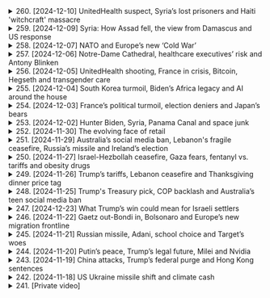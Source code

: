 <details>
<summary>260. [2024-12-10] UnitedHealth suspect, Syria’s lost prisoners and Haiti 'witchcraft' massacre</summary><br>

<a href="https://www.youtube.com/watch?v=_9cU-sRh6wg" target="_blank">
    <img src="https://img.youtube.com/vi/_9cU-sRh6wg/maxresdefault.jpg" 
        alt="[Youtube]" width="200">
</a>

# UnitedHealth suspect, Syria’s lost prisoners and Haiti 'witchcraft' massacre

### 1. **美國記者Austin Tice的最新動向**
   - 美國官員正在努力查明被俘12年的記者的下落。
   - 尚未有進一步的具體信息公開。

---

### 2. **敘利亞巴爾扎 prison 的解放**
   - 在敘利亞政府倒臺後，大量囚犯獲釋。
   - 家屬和.activists正在搜尋文檔以尋找失蹤親人的記錄。
   - 盧安防_worker們破壞牆壁和地板，尋找可能的隱藏牢房。
   - 很多囚犯身心健康狀況惡化，且文檔散失可能影響司法進展。

---

### 3. **以色列在敘利亞邊境的軍事行動**
   - 有報導稱以色列軍隊進入敘利亞16英裏範圍內。
   - 敘利亞政府否認此指控。
   - 此事件或與之前的空襲行動有關。

---

### 4. **海地Cite Soleil的暴力事件**
   - 本週末發生了針對貧民窟居民的大規模殺戮，已導致數百人死亡。
   - 暴力疑似由gang leader Monel Miko Felix指使，因其兒子病情惡化而針對巫師社區。
   - 第一批遇害者數量約為50人，第二批則是在其子病逝後增加的報復殺戮。
   - Miko Felix據稱與海地臭名昭著的黑手黨Jimmy "Barbecue" Champagne有淵源。

---

### 5. **Google在量子計算領域的突破**
   - Google聲稱已解決下一代芯片的量子計算挑戰，耗時僅5分鐘。
   - 相比之下， classical computer需耗費超過宇宙歷史時間完成相同任務。

---

### 6. **記者Austin Tice案件的最新進展**
   - 美國政府正在調查其在敘利亞被扣押的情況。
   - 具體下落尚未公開。

---

### 7. **海地犯罪問題的背景分析**
   - Cite Soleil貧民窟居民長期受到gang控制，連通訊工具使用受限。
   - Miko Felix以其殘酷手段和對Cite Soleil的控制而聞名。
</details>

<details>
<summary>259. [2024-12-09] Syria: How Assad fell, the view from Damascus and US response</summary><br>

<a href="https://www.youtube.com/watch?v=TjJ2RYgGPFY" target="_blank">
    <img src="https://img.youtube.com/vi/TjJ2RYgGPFY/maxresdefault.jpg" 
        alt="[Youtube]" width="200">
</a>

# Syria: How Assad fell, the view from Damascus and US response

### 總覽
- **時間與地點**：2023年12月9日，R's World News節目報道。
- **主持人**：Tara Oaks。
- **主要內容**：
  - **敘利亞局勢**：叛軍.advance導致敍利亞政府倒臺，阿薩德家族五十年統治終結。
  - **國際反應**：美國及盟友的應對策略，包括在東敘利亞的900名美軍 troop動向。
  - **其他熱點**：南韓、臺灣、烏俄局勢等。

### 叛軍.advance與敘利亞政局
- **叛軍進展**：主要叛軍集團成功推翻阿薩德政府，導致其家族五十年的統治終結。
- **國際視野**：
  - **美國立場**：拜登政府對是否介入敘利亞 internals持保留態度，目前無意撤離東敘利亞的900名美軍。
  - **未來挑戰**：特朗普上任後可能採取「不幹涉」政策，但屆時或面對不同意見。

### 國際與地緣政治
- **南韓情勢**：尹錫悅因彈劾案被禁止出境，面臨辭職壓力。
- **臺灣動態**：因中國增兵，臺灣提升戒備級別，預計將進行新一輪軍演。
- **烏俄局勢**：特朗普在巴黎會晤澤連斯基後，呼籲立即停火並展開談判。

### 經濟與市場反應
- **油市反應**：
  - 油價小幅上漲，主因敘利亞政變的 geopolitical 風險。
  - 上漲受限於2025年 weak demand 展望、沙特阿拉伯 price reductions 及 OPEC+ 產量削減延期。

### 其他重大事件
- **法律訴訟**：Jay-Z被控涉嫌性侵，當事人已否認指控，稱為原告律師的敲詐企圖。
- **氣候問題**：2023年將是人類記錄以來最熱一年，極高溫預計持續至2025年初。

### 總結
R's World News節目報導了多個熱點話題，包括敘利亞政變、國際局勢、經濟市場反應及其他重大事件。
</details>

<details>
<summary>258. [2024-12-07] NATO and Europe’s new ‘Cold War’</summary><br>

<a href="https://www.youtube.com/watch?v=J2CShJTHz5s" target="_blank">
    <img src="https://img.youtube.com/vi/J2CShJTHz5s/maxresdefault.jpg" 
        alt="[Youtube]" width="200">
</a>

# NATO and Europe’s new ‘Cold War’

### 1. 新冷戰的來臨  
- 近期討論熱點集中在新冷戰的到來，俄羅斯和西方國家的對抗加劇。  
- 軍事、心理戰、情報活動等多方面壓力增加，讓人回憶起20世紀80年代的冷戰氛圍。  

### 2. 軍事威脅升級  
- 俄羅斯展示了包括**伊斯坎德爾（Oarsnik）**飛彈在內的軍事能力，對 NATO 的防空系統構成挑戰。  
- 前蘇聯國家如波蘭和德國的空防系統存在漏洞，顯示 NATO 在面對_PEER/adversary_時的能力不足。  

### 3. NATO 軍事準備不足  
- 多數 NATO 成員國在冷戰後削減軍備，導致防空能力下降。  
- 德國等國家雖然訂購 Patriot 防空系統，但交付時間 lengthy，無法立即提升防禦力。  

### 4. 民眾防護措施的匱乏  
- 多數城市缺乏 sirens 等基本防護設施，警告系統可能在戰時失效。  
- 追問是否具備足夠的避難空間和應急方案，凸顯民眾對未來-war 的擔憂。  

### 5. 歷史與現實的對比  
- 冷戰後 década 多數 NATO 成員鬆懈防禦，認為俄羅斯不再構成existential威脅。  
- 2022年俄羅斯入侵烏克蘭促使 NATO 需要重新評估並提升軍事能力。  

### 6. 情報與心理戰的挑戰  
- 俄羅斯利用情報活動、網路攻擊和心理戰對西方國家施加壓力。  
- 次級冷戰氛圍中，信息不透明和敵意行動使局勢更加緊張。  

### 7. 歷史背景與當前局勢  
- 將當前情勢與20世紀80年代的冷戰相比擬，認為當下局勢甚至更為「熱烈」。  
- 經濟、軍事和政治多方面對抗加劇，使新冷戰形勢更加複雜化。  

### 8. 多邊組織的挑戰  
- 歷史上的arms control treaties（如INF條約）崩解，顯示國際關係脆弱性。  
- NATO 成員之間在軍事準備和戰略觀上存在分歧，影響集體防禦能力。
</details>

<details>
<summary>257. [2024-12-06] Notre-Dame Cathedral, healthcare executives’ risk and Antony Blinken</summary><br>

<a href="https://www.youtube.com/watch?v=Umu2Pp9us5E" target="_blank">
    <img src="https://img.youtube.com/vi/Umu2Pp9us5E/maxresdefault.jpg" 
        alt="[Youtube]" width="200">
</a>

# Notre-Dame Cathedral, healthcare executives’ risk and Antony Blinken

### 文章要點整理

#### 1. **以色列-巴勒斯坦衝突**
- 美國.Secretary Antony Blinken 表示，他承認自己在任內為結束以色列和巴勒斯坦的暴力衝突做出了最大努力。
- 他強調目前焦點是盡快結束加沙地帶的苦難，並防止類似10月7日的悲劇重演。
- Blinken 面臨來自Palestinian示威者的壓力，被批評為「加沙屠夫」。

#### 2. **自由貿易協定**
- 歐盟、南美Mercosur blocks 和澳大利亞預計將宣布達成_Free Trade Agreement_，涉及超過7億人口的市場。
- 經濟學家估計該協議每年可消除近50億美元的關稅。
- 但歐洲農民表示反對，擔心廉價的南美農產品湧入。

#### 3. **美國外交交接**
- Blinken 出席了他的最後一場NATO會議，準備將職責移交給特朗普政府。
- 他強調希望讓接任者「即插即用」，以確保政策連續性。
- Blinken 表示不會評論特朗普政府對烏克蘭的政策，只關注移交最強大的外交工具。

#### 4. **以色列政策爭議**
- Blinken 成為喬拜登政府的伊斯蘭政策代言人，經常遭受Palestinian支持者的抗議。
- 他在聽證會上遭遇圍堵，被批評「屠殺加沙」。
- 其外交努力受到質疑，但強調將焦點放在化解衝突而非政治辯論。

#### 5. ** Podcast 推薦**
- 本週末推薦收聽特別節目《北約未來風險》，探討歐洲對俄羅斯侵略的戒備心理。
- 該節目明日上線，可在各主流播客平臺收聽。

---

### 總結
本文圍繞Blinken外交政策、自由貿易協定、中東衝突等焦點展開，強調關鍵人物的職責移交和國際關係的複雜性。
</details>

<details>
<summary>256. [2024-12-05] UnitedHealth shooting, France in crisis, Bitcoin, Hegseth and transgender care</summary><br>

<a href="https://www.youtube.com/watch?v=-Cs4O6uoolg" target="_blank">
    <img src="https://img.youtube.com/vi/-Cs4O6uoolg/maxresdefault.jpg" 
        alt="[Youtube]" width="200">
</a>

# UnitedHealth shooting, France in crisis, Bitcoin, Hegseth and transgender care

# 每日新聞要點

## 國際新聞

### 美國國防部人選面臨質疑  
- **彼得·赫格蒂**（Pete Hegseth）被提名爲美國國防部領導人，但因個人和職業生活的指控受到國會關注。  
  - 報道稱他存在酗酒問題、對女性的待遇不當以及可能的資金 misuse。  
  - 赫格蒂在採訪中否認有飲酒問題，並承諾若獲任命將不會在任內飲酒。  

### 司法部門關注性別認同醫療政策  
- **美國最高法院**聽取了關于田納西州禁止爲18歲以下 transgender 個人提供變性醫療服務的法律（SB1）的辯論。  
  - 法院傾向於支持該禁令，認爲其符合憲法中的平等保護條款，並強調各州有權保護公民健康。  
  - 反對者認爲該法律歧視 trans 性別羣體，舉例指出允許男孩使用 puberty blockers 來延緩發育，卻禁止女孩使用同類藥物。  

## 商業與科技

### 中國調整出口策略應對歐盟法規  
- **中國汽車製造商**轉向生產 hybrid 車輛，以規避歐盟對純電動車的關稅政策。  
  - 歐盟的電動車輛關稅不適用於混合動力車，此舉被視爲中國在歐洲市場的一項戰略調整。  

## 政治與法律

### 美國證券交易委員會人事變動引發關注  
- **加裏·詹迪爾**（Gary Gensler）作爲現任 SEC 主席因對加密貨幣行業的嚴格監管而備受批評。  
  - 唐納德·特朗普提名的接任者**保羅·阿勒託**（Paul Althoff）被認爲是對加密貨幣持支持態度的人物，這與現行政策形成鮮明對比。  

## 其他新聞

### 每日推薦閱讀  
- 推薦閱讀關於中國在歐洲市場轉向 hybrid 車輛的報道，並建議收聽《Reuters Econ World Podcast》以深入了解電動汽車電池的相關話題。  

---

以上爲今日主要新聞要點，如需獲取更多詳細信息，請訪問 reuters.com 或 Reuters 應用程序。
</details>

<details>
<summary>255. [2024-12-04] South Korea turmoil, Biden’s Africa legacy and AI around the house</summary><br>

<a href="https://www.youtube.com/watch?v=RP6IB9DD-CA" target="_blank">
    <img src="https://img.youtube.com/vi/RP6IB9DD-CA/maxresdefault.jpg" 
        alt="[Youtube]" width="200">
</a>

# South Korea turmoil, Biden’s Africa legacy and AI around the house

# 每日新聞摘要（日期：2024年1月3日）

## 一、國際政治與外交

### 1. 美中關係：  
美國禁止出口關鍵軍用礦物質給中國，包括鎵、鍺和石墨等，這些材料用於半導體、紅外技術及電動汽車電池等領域。此舉是對中國芯片產業限制的進一步升級。

### 2. 非洲政策：  
拜登總統完成對撒哈拉以南非洲地區的首次訪問，旨在加強與非洲國家的經濟聯繫，並展示美國對該地區的承諾。重點包括推動橫貫非洲大陸的鐵路走廊項目，以促進關鍵礦產資源的出口。

## 二、科技發展

### 1. 人工智能與機器人技術：  
- 挪威一家公司推出名爲「Neo」的AI人形機器人，初期應用於家庭清潔和日常事務，未來可能具備提供陪伴及遠程訪問功能。
- 特斯拉首席執行官馬斯克預計，到2040年全球將有100億臺人形機器人，包括特斯拉的Optimus。

## 三、經濟與貿易

### 1. 中國經濟影響：  
中國在非洲的基礎設施投資面臨美國競爭。拜登政府通過鐵路項目等大型計劃，試圖削弱中國在非洲的影響。

## 四、軍事動態

### 1. 中東局勢：  
以色列與阿拉伯國家關係持續緊張，特別是在也門和敘利亞等地的影響力爭奪中，地區穩定受到威脅。

## 五、能源與環境

### 1. 可再生能源：  
美國推動非洲鐵路項目不僅關乎經濟合作，還涉及將非洲豐富的礦產資源用於清潔能源技術的發展，以支持全球綠色轉型。
</details>

<details>
<summary>254. [2024-12-03] France’s political turmoil, election deniers and Japan’s bears</summary><br>

<a href="https://www.youtube.com/watch?v=I--DiHWCGAI" target="_blank">
    <img src="https://img.youtube.com/vi/I--DiHWCGAI/maxresdefault.jpg" 
        alt="[Youtube]" width="200">
</a>

# France’s political turmoil, election deniers and Japan’s bears

### 小節 1: 美國政治動向

- **喬·拜登總統宣布提名託尼·霍恩為新任駐澳大使**  
  - 託尼·霍恩目前擔任美國貿易代表，若提名獲得 confirmation，他將接替已退休的 Марио·阿rosseh。
  - 此人事變動將影響美澳 trade relations 和 regional diplomacy。

- **共和黨批評拜登政府對烏克蘭戰爭的處理**  
  - 共和黨成員強調美國 aid to Ukraine 的速度和規模不夠，並呼籲更 aggressive 的行動。
  - 這些批評可能加劇國內政治對峙，並影響美歐關係。

### 小節 2: 國際 Relations

- **俄羅斯總統弗拉基米爾·普京訪問埃及**  
  - 主要議題包括討論烏克蘭戰爭、能源合作和糧食安全。
  - 此訪問旨在強化雙邊 ties，並探索在能源和農業領域的合作機會。

### 小節 3: 經濟與金融

- **美聯儲宣布加息以應對通脹**  
  - 利率上調將影響房貸、信貸和其他貸款利率，可能抑制消費支出。
  - 此舉旨在控制通脹，但可能會影響經濟 growth。

### 小節 4: 科技與創新

- **OpenAI 推出新語言模型 GPT-5**  
  - 新模型在自然 language processing 和生成能力上有顯著提升。
  - 預期將推動 artificial intelligence 在各行業的應用，並可能顛覆現有產業模式。

### 小節 5: 社會與文化

- **洛杉磯宣布將建넜大橋連接聖塔莫尼卡和南灣**  
  - 此項基礎設施計劃旨在緩解交通 congestion 和促進 regional development。
  - 項目預計耗資數十億美元，將創造大量就業機會。

### 小節 6: 環境與能源

- **聯合國氣候峯會在巴黎召開**  
  - 各國代表討論如何加速向可再生能源轉型並削減碳排放。
  - 峯會將制定新的 climate action targets，以應對全球暖化挑戰。

### 小節 7: 公共衛生

- **世界衛生組織宣布新冠疫情仍為國際關注的Public Health Emergency**  
  - 此決定將影響各國的防疫措施和旅行限制。
  - 主要原因是新變異株的出現和部分地區疫苗覆蓋率不足。

### 小節 8: 教育與科技

- **教育部推出全國統一的數位學習平臺**  
  - 平臺將提供線上課程、資源和測評，旨在提升教育 accessibility 和 quality。
  - 項目預計惠及數百萬學生，並促進教育 equity。

### 小節 9: 法律與政策

- **最高法院裁定州政府可限制槍支法規**  
  - 此裁決將影響各州的 gun control laws，可能導致更多松綁措施。
  - 反對者擔心此舉會增加槍支暴力，支持者則強調州權。

### 小節 10: 運輸與инфраструктура

- **拜登政府宣布投資500億美元於國家鐵路網現代化**  
  - 此項計劃將改善貨物運輸和 passenger service。
  - 項目預計創造超過20萬個就業機會，並提振 regional economies.

### 小節 11: 科技與安全

- **美國通訊公司宣布推出5G網路**  
  - 新網路將提供更快的上網速度和更可靠的連接。
  - 預期將推動智慧城市、物聯網和自動駕駛技術的發展。
</details>

<details>
<summary>253. [2024-12-02] Hunter Biden, Syria, Panama Canal and space junk</summary><br>

<a href="https://www.youtube.com/watch?v=TeXBk1gc0dg" target="_blank">
    <img src="https://img.youtube.com/vi/TeXBk1gc0dg/maxresdefault.jpg" 
        alt="[Youtube]" width="200">
</a>

# Hunter Biden, Syria, Panama Canal and space junk

### 文章要點整理

#### 1. 中美科技競爭
- **半導體產業**：美國政府限制對華芯片出口，影響全球半導體供應鏈。
- **太空探索**：SpaceX星鏈計劃在低地球軌道部署大量衛星，引發 congestion 和 collision 風險。
- **人工智能**：中美在AI領域的競爭加劇，影響科技生態平衡。

#### 2. 臺灣政治局勢
- **民進黨政策**：民進黨政府推行「臺獨」路線，挑釁大陸紅線。
- **國際支持**：部分國家對臺灣軍事支持增加，引發地區緊張。
- **選舉影響**：九合一選舉結果或改變臺灣政治格局。

#### 3. 中東局勢
- **伊朗核談判**：伊核談判僵局持續，地緣政治風險升級。
- **以色列行動**：以色列空襲敘利亞和黎巴嫩，地區衝突加劇。
- **石油市場**：中東地緣政治 instability 影響全球油價。

#### 4. 氣候變化
- **聯合國會議**：氣候峯會呼籲全球合作，但進展有限。
- **可再生能源**：多國增加可再生能源投資，減緩氣候變化。
- **災害影響**：極端天氣事件增多，需加強應對措施。

#### 5. 全球經濟
- **美債影響**：美債收益率上漲影響全球金融市場。
- **通脹壓力**：多國面臨高通脀和加息壓力。
- **貿易流動**：全球供應鏈瓶頸持續影響貿易流量。

#### 6. 科技創新
- **人工智慧**：AI技術快速發展，引發倫理和隱私爭議。
- **生物科技**：基因編輯和精準醫療取得進展。
- **量子computing**：量子計算研究突破，改變未來科技格局。

#### 7. 國內政策
- **經濟措施**：政府推出新的減稅和補貼政策刺激經濟。
- **教育改革**：教育體制改革試行，提升教育質量。
- **環保政策**：加強環境保護政策，推進綠色發展。

#### 8. 文化與生活方式
- **飲食文化**：日本清酒被列入世界非物質文化遺產，提升國際知名度。
- **健康趨勢**：健康管理APP和智能穿戴設備普及，改變生活習慣。
- **旅遊市場**：受疫情影響，全球旅遊市場恢復緩慢。

#### 9. 社會問題
- **貧富差距**：全球貧富差距加大，引發社會不滿。
- **移民潮**：歐洲國家面臨大量非法移民壓力。
- **犯罪問題**：城市犯罪率上升，需加強治安措施。

#### 10. 科技與環境
- **可再生能源**：多國增加太陽能、風能等可再生能源投資。
- **環保技術**：環保科技創新助力減污和資源循環利用。
- **氣候變化適應**：城市和國家加強對氣候變化的適應能力。
</details>

<details>
<summary>252. [2024-11-30] The evolving face of retail</summary><br>

<a href="https://www.youtube.com/watch?v=yN5dznPp5g8" target="_blank">
    <img src="https://img.youtube.com/vi/yN5dznPp5g8/maxresdefault.jpg" 
        alt="[Youtube]" width="200">
</a>

# The evolving face of retail

### 重點整理

#### 1. 零售業趨勢分析
- **消費者行爲變化**：零售業正在經歷快速變化，消費者行爲和偏好不斷調整。
- **全球貿易政策影響**：特朗普的關稅政策對供應鏈布局產生重大影響，促使企業轉向近岸外包（Near Shoring）。

#### 2. 供應鏈策略調整
- **近岸外包趨勢**：大型零售商如沃爾瑪和塔吉特正在減少對中國等遠shore地區的依賴，轉而選擇印度、巴基斯坦、孟加拉國及墨西哥等地。
- **複雜性挑戰**：全球化導致的複雜供應鏈使得脫離某些關鍵生產地變得困難且成本高昂。

#### 3. 貿易政策與關稅影響
- **特朗普關稅威脅**：零售商對潛在的新關稅表示擔憂，可能進一步推動產品價格上漲。
- **DOMNode閾值影響**：價值低於800美元的商品可能享有貿易豁免，這爲小型企業提供了靈活性。

#### 4. 消費者應對策略
- **節儉購物建議**：鑑於未來幾年可能的價格上漲，建議消費者提前規劃 holiday shopping 清單，儲備必需品。

#### 5. 可持續時尚與轉售市場
- **轉售市場的興起**：在線轉售平臺的普及使購買二手商品變得更爲便捷和流行，尤其在服裝領域。
- **快時尚品牌的響應**：許多快時尚品牌已推出自家的轉售平臺，以適應循環經濟的趨勢。

#### 6. 零售業未來展望
- **觀察重點**：
  - 貿易政策與關稅對假日購物的影響。
  - 轉售市場的持續增長及其對傳統零售業的衝擊。
  - 全球供應鏈的進一步調整和優化。
</details>

<details>
<summary>251. [2024-11-29] Australia’s social media ban, Lebanon's fragile ceasefire, Russia’s missile and Ireland’s election</summary><br>

<a href="https://www.youtube.com/watch?v=VVKKnWXoMxY" target="_blank">
    <img src="https://img.youtube.com/vi/VVKKnWXoMxY/maxresdefault.jpg" 
        alt="[Youtube]" width="200">
</a>

# Australia’s social media ban, Lebanon's fragile ceasefire, Russia’s missile and Ireland’s election

### 總覽
本文涵蓋了多個不同主題的新聞與事件更新，涉及政治、經濟、娛樂和科技等領域。

---

### 1. 政治與政府動態
- **南韓音樂產業糾紛**  
  - 南韓最大的音樂廠牌HYBE股價受挫，跌幅達7%，原因是旗下女團NEW Jeans宣布與該公司解約。這在業界屬於罕見事件，因通常藝人簽約期限較長且條款嚴格。
  - HYBE為多個頂級歌手和樂團提供支持，包括 BTS。

- **愛爾蘭政情**  
  - 愛爾蘭的選情顯示出與其他西方民主國家不同的趨勢， opinion polls 預示執政的中右翼政黨可能成功連任。
  - 與其他國家相比，愛爾蘭政府在公共財政上具備較大的 flexibility，實施了多項補貼和津貼政策以應對生活成本上升，這有助於平息選民不滿。

---

### 2. 經濟與市場動態
- **南韓股市震盪**  
  - HYBE股價大跌7%，反映了市場對該公司的未來前景的擔憂，特別是其核心藝人可能不再使用該品牌名稱。

- **美國經濟展望**  
  - 文章提及即將上任的新總統唐納德·特朗普，探討了其任內的物價走勢。具體內容可在Reuters Podcast中找到。

---

### 3. 文化與娛樂
- **K-pop 組合動向**  
  - NEW Jeans宣布與HYBE解約，並考慮不再使用バンド名稱。此決定可能引發法律糾紛。
  - 據悉，該組合計劃於明年發布新作品。

- **紐約 Macy's 謝恩巡遊**  
  - 文章推薦了Macy's 第98屆感恩節巡遊的精彩回顧，提供了照片和報導連結。

---

### 4. 科技與創新
- **俄羅斯武裝部隊的軍事科技**  
  - 俄羅斯總統普京展示了新型導彈系統，並舉辦了新聞發布會。此行動被認為是該武器嚇阻能力的展示。
  - 儘管該武器的成本高昂，但目前尚不清楚其具體破壞力。

---

### 5. 芸術與文化活動
- **紐約 Macy's 巡遊**  
  - 文章提及Macy's 謝恩巡遊的熱鬧場面，並附上了相關報導和圖片連結。
  - 推薦此內容以延續節日氛圍。

---

### 總結
本文提供了多個領域的新聞簡報，涵蓋了政治、經濟、娛樂和科技等主題。內容客觀且正式，適合用於ニュース要約或進一步研究。
</details>

<details>
<summary>250. [2024-11-27] Israel-Hezbollah ceasefire, Gaza fears, fentanyl vs. tariffs and obesity drugs</summary><br>

<a href="https://www.youtube.com/watch?v=0Cew-3myUX0" target="_blank">
    <img src="https://img.youtube.com/vi/0Cew-3myUX0/maxresdefault.jpg" 
        alt="[Youtube]" width="200">
</a>

# Israel-Hezbollah ceasefire, Gaza fears, fentanyl vs. tariffs and obesity drugs

### 中文翻譯及整理

#### 小節一：美國擴展 Medicare 和 Medicaid 覆蓋範圍至抗肥胖藥物
- **提案內容**：
  - 美國總統喬·拜登提出將 Medicare 和 Medicaid 的覆蓋範圍擴大，涵蓋抗肥胖症藥物（如 OIC wovi 和 Manjaro）。
  - 目前 Medicare 只承保因其他疾病導致肥胖的人士使用此類藥物，此次提案則允許純粹為治療肥胖症而使用這些藥物。

- **影響及考量**：
  - 提案將使數百萬美國人更容易負擔得起這些昂貴的 GLP1 藥物。
  - 短期內政府將承擔更多開支，但長期來看可減少糖尿病和心血管疾病等並發症的醫療支出。

- **未來挑戰**：
  - 此規則需等到 2026 年才會正式實施，並需獲得特朗普 administración 的批准。
  - 網路電視名人馬哈德·阿扎爾（Mahmoud Azar）可能被任命為 Medicare 和 Medicaid 服務中心的管理員。

#### 小節二：投資者注目美國經濟數據
- **即將發布的重要數據**：
  - 失業率數據。
  - GDP 走勢。
  - 通脹數據（最受歡迎的焦點）。

- **市場預期**：
  - 投資者期待從這些數據中找到美聯儲在 12 月可能降息的線索。
  - 當前市場預測將會有 0.25 個基點的降息空間，但美聯儲內部對此存在分歧。

- **專家觀點**：
  - 黑石集團債券業務負責人裏克·瑞爾（Rick Rieder）將在Reuters 的 podcast 中探討通脹前景和特朗普任期內的經濟展望。

#### 小節三：其他國際新聞
- **印度和巴基斯坦的空氣汙染問題**：
  - 近期南亞城市拉賈斯坦遭遇了五年來最嚴重的空氣汙染情況，引發公眾對環境健康問題的關注。
</details>

<details>
<summary>249. [2024-11-26] Trump’s tariffs, Lebanon ceasefire and Thanksgiving dinner price tag</summary><br>

<a href="https://www.youtube.com/watch?v=uiYO4aejI68" target="_blank">
    <img src="https://img.youtube.com/vi/uiYO4aejI68/maxresdefault.jpg" 
        alt="[Youtube]" width="200">
</a>

# Trump’s tariffs, Lebanon ceasefire and Thanksgiving dinner price tag

### 1. 美國政治與文化：pardoning turkeys  
- **總統赦免火雞 tradition**: 美國總統喬·拜登參與了pardoning turkeys的傳統活動， pardoned 潔西和布洛瑟姆兩隻火雞，為其感恩節前夕的傳統儀式。  
- **象徵意義**: 這一傳統象徵著對生命的尊重和美國文化的特有習俗。  

### 2. 中東局勢：黎巴嫩停火協議談判  
- **談判進展**: 美國總統喬·拜登和法國總統艾曼努瓦· Макрон 被報導將在數天內宣布黎巴嫩停火協議，但具體條款仍有待最終敲定。  
- **主要條件**: 協議草案要求海卡武裝力量撤出與以色列邊界接壤的地區，並由黎巴嫩武裝部隊進駐該地；以色列則需撤出其在黎巴嫩南部的存在。  
- **挑戰**: 以色列希望保留進入南黎巴嫩打擊海卡目標的權利，這一點被黎巴嫩方面視為主權問題，談判進展困難重重。  

### 3. 食品價格：感恩節餐費  
- **價格走勢**: 根據美國農業局 federation 的數據，今年感恩節10人聚會的平均開支約為58美元，較去年有所下降，但仍比疫情前高出近20%。  
- ** turkey 消耗下滑**: 火雞消費量下降，可能反映通脹背景下消費者更換其他肉類的現象。  
- **食品漲幅**: 雖然蔬菜和乳製品價格下跌，但即食感恩節食物（如速食麵包、火腿餡）價格上漲，整體費用仍居高不下。  

### 4. 其他國際事項：北韓武器擴充  
- **導彈生產線擴建**: 根據美國智囊團的研究報告，朝鮮正在擴展其二月十一日工廠的短程導彈組裝能力，該工廠被指為俄羅斯在烏克蘭使用的導彈供應源。  
- **中俄否認合作**: 朝鮮和俄羅斯均否認向烏克蘭提供武器，但國際社會對其軍事擴張保持高度警惕。  
- **地區影響**: 此舉可能加劇朝鮮半島局勢緊張，並對東北亞安全形勢構成挑戰。
</details>

<details>
<summary>248. [2024-11-25] Trump's Treasury pick, COP backlash and Australia’s teen social media ban</summary><br>

<a href="https://www.youtube.com/watch?v=PK5OeBPqhJM" target="_blank">
    <img src="https://img.youtube.com/vi/PK5OeBPqhJM/maxresdefault.jpg" 
        alt="[Youtube]" width="200">
</a>

# Trump's Treasury pick, COP backlash and Australia’s teen social media ban

### 文章重點整理：

#### 1. **COP29氣候峯會閉幕**
- **決議內容**：同意於2035年前每年籌集至少3000億美元資金，用於幫助發展中國家應對氣候變化。此金額取代了此前的1000億美元目標。
- **各方反應**：
  - 部分代表讚賞該協議，但也有不少國家批評其不足，特別是最貧窮國家和小島國，認為富裕國家援助力度不足且諮詢過程不夠透明。

#### 2. **澳洲社交媒體禁令**
- **政策內容**：政府擬禁止16歲以下未成年人使用TikTok、Snapchat等社交平臺。法案通過後有一年過渡期。
- **執行情況**：
  - 可能的驗證方式包括上傳身份證明文件、銀行賬戶核實或臉部掃描。
- **批評聲音**：
  - 隱私權顧慮：擔心數據被濫用。
  - 影響兒童權益：反對者認為此禁令可能剝奪兒童接觸網路的機會。

#### 3. **特朗普家族動向**
- **核心人物**：唐納德·特朗普長子小唐@protocol在父親籌建 Cabinets 時，積極尋覓擁護反 establishment 思想的人選，包括經濟保護主義政策和對特朗普父親的絕對忠誠。
- **影響力提升**：小唐已成為特朗普家族中最具影響力的人物，在人事任命上發揮重要作用。

#### 4. **其他國際事項**
- **莫斯科峯會**：
  - 澳大利亞提出禁止未成年人使用特定社交媒體平臺，引發各界討論。
- **氣候 Financing 協議**：富裕國家的承諾被批為不足，導致貧窮國家的抗議。

#### 總結：
以上事件反映了當前國際政治、經濟和社會政策的多方面挑戰與反應。
</details>

<details>
<summary>247. [2024-12-23] What Trump’s win could mean for Israeli settlers </summary><br>

<a href="https://www.youtube.com/watch?v=kA_Wgl0D2kg" target="_blank">
    <img src="https://img.youtube.com/vi/kA_Wgl0D2kg/maxresdefault.jpg" 
        alt="[Youtube]" width="200">
</a>

# What Trump’s win could mean for Israeli settlers 

### 小結論整理

#### 1. 美國政府對以色列的支持與政策方向 
- **特朗普的政策**：特朗普 administration 提供了對以色列的堅定支持，特別是在定居點問題上。
- **拜登 administration 的立場**：儘管存在 rhetoric 和 tension，拜登 administration 仍保持對以色列的基本支持。

#### 2. 中東和平努力的挑戰 
- **兩國方案的接受度**：以色列政治光譜中鮮少有人支持「兩國方案」，且最近事件（如10月7日）進一步削弱了其可行性。
- **國際社會的角色**：國際.community 看重兩國方案作為穩定地區的途徑，但進展有限。

#### 3. 特朗普第二任期的可能性 
- **政策不確定性**：特朗普被認為是 unpredictable，可能在中東問題上採取不同路線。
- **和平貽者的形象**：特朗普希望在歷史書寫中佔據和平貽者的角色，特別是在促成沙烏地阿拉伯和以色列 normalization 上。

#### 4. 設tlement 運動的影響力 
- **支持定居點的官員**：特朗普政府中有不少人支持以色列定居點，但最終政策仍需總統拍板。
- **Netanyahu 的野心**：以色列總理亞丁．內塔罕鐸可能因特朗普的支持而擴大其地區行動。

#### 5. 中東局勢的區域影響 
- **暴力與不穩定的風險**：國際社會擔心中東衝突昇級，影響鄰近國家。
- **歐洲國家的立場**：部份European States支持Palestinian State 的建構，但 radicalMuslim 國家則持反對態度。

#### 6. 未來展望 
- **特朗普的抉擇**：Trump 可能會在第二任期中施加壓力，促使 Netanyahu 控制其 region 襃展。
- **和平與衝突的不確定性**：中東和平的前景依舊不明朗，主要取決於美國政府的政策方向和 regional 領袖的抉擇。
</details>

<details>
<summary>246. [2024-11-22] Gaetz out-Bondi in, Bolsonaro and Europe’s new migration frontline</summary><br>

<a href="https://www.youtube.com/watch?v=uhWLNc6fFDk" target="_blank">
    <img src="https://img.youtube.com/vi/uhWLNc6fFDk/maxresdefault.jpg" 
        alt="[Youtube]" width="200">
</a>

# Gaetz out-Bondi in, Bolsonaro and Europe’s new migration frontline

### 1. **政治與法律案件**
   - **巴西前總統博索納羅被指控涉嫌政變**：巴西警方指控博索納羅及其部分內閣大臣在2022年大選後密謀政變，以企圖非法掌權。此指控基於對其任內事件的兩年調查，包括2023年初支持者在首都爆發的騷亂。
   - **案件影響**：博索納羅已失去至2030年的 electoral rights，但其盟友曾寄望他能如美國特朗普般復甦政治生涯。此指控使其重返政壇之路更加困難。

### 2. **移民潮與歐洲ResponseType**
   - **加那利羣島移民危機**：西班牙的加那利羣島今年迎來了 nearly twice其人口的移民湧入，主要來自西非國家如馬利、塞agal和摩洛哥。此情況對當地醫療資源及社會服務造成極大壓力。
   - **歐洲移民趨勢**：
     - 中央地中海仍是最主要的非法移民路線，但今年到意大利的移民數量卻下降了超過60%。
     - 相比之下，加那利羣島的移入境人數增加了23%，成為新的焦點。
   - **西班牙的政策反應**：西班牙政府雖歷史以來對非法移民持較開放態度，但目前正努力加大 deportation力度，並與西非國家合作，以期控制邊境並減少移民船隻抵達該地區。

### 3. **文化與飲食**
   - **英國傳統食品「派和薯泥」的保護運動**：東倫敦的Cockney特色食物「派和薯泥」正致力爭取特殊保護地位。此美食傳統上以河鱒魚為餡，現多改用碎肉或牛肉，並搭配parsley liquor醬汁。
   - **文化意義**：此運動旨在保護地方飲食文化的多樣性與歷史 heritage。

### 4. **科技與媒體**
   - **未提及具體信息**。

### 5. **全球政治動向**
   - **美國前總統特朗普的法律案件**：特朗普近期因法律問題而受注目，其復出政壇的可能性激發了盟友的信心。
   - **巴西 Bolsonaro 的政治困境**：其被指控涉嫌政變，進一步削弱了其政治前途。

### 6. **社會與人道主義**
   - **移民壓力下的醫療資源**：加那利羣島的醫療工作者奮力救助來自危險航程的移民，展現了高度的職業精神。然而，大量湧入的人口對當地社區造成了挑戰。
   - **移民背後的原因**：許多移民因家園的暴力與貧困離開，如一名從馬利來的男子透露他為逃避戰亂而留下妻子，並在歐洲尋求新生活。

### 7. **環境與氣候**
   - **未提及具體信息**。
</details>

<details>
<summary>245. [2024-11-21] Russian missile, Adani, school choice and Target’s woes</summary><br>

<a href="https://www.youtube.com/watch?v=WlI8xZ2QoiU" target="_blank">
    <img src="https://img.youtube.com/vi/WlI8xZ2QoiU/maxresdefault.jpg" 
        alt="[Youtube]" width="200">
</a>

# Russian missile, Adani, school choice and Target’s woes

### 1. 地區衝突與國際關係
- **俄羅斯與烏克蘭戰事**：俄羅斯在烏克蘭的行動持續，引發國際關注與制裁。
- **美中 relations**：美國對中國的科技限制和貿易政策繼續影響全球市場。

### 2. 政治動態
- **美國教育改革**：
  - 塞琳娜·麥卡梅恩被提名人選為教育部長，擬推行政策增加私立學校選擇。
  - 學校-choice計劃將提供稅收優惠，預計覆蓋60萬名學生。

### 3. 經濟與市場
- **美國零售業挑戰**：
  - 目標電子商務面臨來自沃爾瑪等競爭對手的壓力，節假日銷售額可能受影響。
- **印度經濟增長**：印度央行調高2024財政年度GDP增速至5.9%，顯示經濟復甦。

### 4. 科技與創新
- **人工智慧（AI）**：
  - 興趣點：Carmel Crims探討人類如何與AI共存，強調科技的未來發展。
  
### 5. 其他重要新聞
- **德國政治回憶錄**：
  - 安格拉·默克爾的回憶錄《Merkel: A Life》即將出版，披露其處理國際事務的手法。

---

### 總結：
本文整理了多個國家的重大事件與政策動向，涵蓋地緣政治、經濟挑戰、教育改革和科技發展等方面。從俄羅斯的烏克蘭行動到美國的教育政策，以及印度的經濟展望，這些內容提供了全球最新動態的概覽。
</details>

<details>
<summary>244. [2024-11-20] Putin’s peace, Trump’s legal future, Milei and Nvidia</summary><br>

<a href="https://www.youtube.com/watch?v=-essPiLpY-Y" target="_blank">
    <img src="https://img.youtube.com/vi/-essPiLpY-Y/maxresdefault.jpg" 
        alt="[Youtube]" width="200">
</a>

# Putin’s peace, Trump’s legal future, Milei and Nvidia

### Introduction  
本篇文章涵蓋了多個國際政治與法律相關的重要事件，主要圍繞美國前總統唐納德·特朗普的法律問題、全球 geopolitik 活動以及中國在南美洲的外交影響力。文章通過客觀報道和深度分析，揭示了當前國際形勢的複雜性與敏感性。

---

### Key Points  

#### 1. **特朗普刑事訴訟的最新發展**  
- 特朗普因涉及向成人影片明星支付「封口費」而被定罪，並原定於近期接受判刑。然而，檢察官請求暫停案件 proceedings，理由是他已連任美國總統，需集中精力履行職責。
- 法院批准了此懸案，但最終裁決仍不明朗。特朗普的律師表示將上訴，且他可能在卸任後才面對判刑。

#### 2. **G20峯會的 geopolitik 高潮**  
- 新一屆美國總統唐納德·特朗普的即將就職引發全球關注，各國領導人紮緊繃帶準備應對潛在的外交挑戰。
- 在_Argentina_總統Javier Mle與特朗普會面後，阿根廷代表在G20峯會上提出強硬立場，反映了特朗普政線的回歸。此舉 nearly 導致G20未能達成共同聲明，顯示了國際合作的脆弱性。

#### 3. **中國在南美洲的外交影響力**  
- 中國國家主席習近平近期對南美洲進行了一系列訪問，進一步鞏固了北京在該地區的影響。
- 文章指出，北京正利用美國總統換屆之際，填補美國在拉美地區留下的真空，提升自身的地緣政治地位。

---

### Conclusion  
本文強調了當前國際事務中多邊合作與對抗並存的複雜性。特朗普的法律問題不僅影響他個人聲譽，也牽動著美國國內政局；G20峯會則展現了全球領導人在面對 geopolitik 挑戰時的脆弱性；而中國在南美洲的外交行動則凸顯了其在全球舞臺上的崛起與策略布局。未來，這些事件將繼續塑造國際 relations 的走向。
</details>

<details>
<summary>243. [2024-11-19] China attacks, Trump’s federal purge and Hong Kong sentences</summary><br>

<a href="https://www.youtube.com/watch?v=zZ94OYgWS54" target="_blank">
    <img src="https://img.youtube.com/vi/zZ94OYgWS54/maxresdefault.jpg" 
        alt="[Youtube]" width="200">
</a>

# China attacks, Trump’s federal purge and Hong Kong sentences

## Reuters 世界新聞摘要 – 2023 年 11 月 19 日

以下是來自 Reuters 世界新聞廣播的重點摘要：

**一、中國持續發生的暴力襲擊事件**

*   近期中國各地頻發暴力襲擊事件，令人擔憂。
*   這些襲擊事件涉及多個城市，引發社會關注。
*   官方尚未提供關於襲擊動機或犯罪者的明確信息。

**二、烏克蘭戰爭持續影響**

*   烏克蘭戰爭已持續約三年，造成了數千人喪生，數百萬人流離失所。
*   戰爭導致烏克蘭人口數量大幅減少，對該國基礎設施和經濟造成了嚴重破壞。
*   相關報導詳述了戰爭對當地居民和全球影響的深入分析。

**三、美國聯邦政府預算削減**

*   美國總統當選人表示將大幅削減聯邦政府預算，此舉引起了政府員工的擔憂。
*   已成立特別委員會，負責制定精簡預算的方案，預計將削減近一半的政府職位。
*   此舉的實際可行性和預期效果尚不確定，可能影響社會福利和政府服務。

**四、香港民主人士被判刑**

*   香港高等法庭日前對 47 名參與 2021 年民主初選的活動人士判處刑罰，刑期長短不一，最高可達十年。
*   此次判刑受到國際社會的批評，認為是對香港自由的打擊。
*   香港政府則表示，該判決是基於法律，以維護社會秩序和國家安全。

**五、其他國際新聞**
*  澳大利亞外交部長Penny Wong 和美國政府對香港民主人士的判刑表達關切。
*  推薦閱讀分析烏克蘭戰爭持續千天的文章，了解事件對當地居民和全球影響的分析。
</details>

<details>
<summary>242. [2024-11-18] US Ukraine missile shift and climate cash</summary><br>

<a href="https://www.youtube.com/watch?v=yS2zMkOp9Hs" target="_blank">
    <img src="https://img.youtube.com/vi/yS2zMkOp9Hs/maxresdefault.jpg" 
        alt="[Youtube]" width="200">
</a>

# US Ukraine missile shift and climate cash

## 精華摘要：今日重點新聞 (2024年6月12日)

**一、烏克蘭衝突與外交動態**

*   美國總統拜登表示，美國將允許烏克蘭使用美國武器攻擊俄羅斯境內，但限制範圍僅限於俄羅斯邊疆哈爾科夫地區。
*   此舉旨在支持烏克蘭對俄國的反攻行動，但美國強調不會參與直接攻擊俄羅斯領土。
*   此決定可能對烏俄衝突產生重要影響，也可能引發更嚴重的戰事。

**二、國際氣候峰會 (巴庫)**

*   聯合國氣候峰會 (阿塞拜然巴庫) 談判陷入僵局，氣候融資協議未能達成。
*   爭論點在於由哪些國家支付氣候融資，以及以何種形式提供 (貸款/贈款)。
*   高淨值國家與富起新興國家就融資責任存在分歧。
*   氣候專家與前領導人認為現有峰會機制已不適應時代需求。

**三、美國政治動態**

*   前總統特朗普於紐約觀看籠式格鬥 UFC，出席活動者包含 RFK Jr.、圖爾西·加巴德、維維克·拉馬斯瓦米。
*   特朗普與隨行 entourage 享用連鎖快餐業者麥當勞。
*   特朗普的選舉團隊繼續鞏固政治基礎，展現與核心選民的連結。

**四、蘋果供應商富士康 (Foxconn) 招聘爭議**

*   富士康（蘋果主要供應商）指示招聘中介從招聘廣告中移除年齡、性別、婚姻狀況與製造商名稱，以回應路透社報導。
*   該舉措是針對路透社對富士康印度工廠拒絕聘用已婚女性的調查，旨在避免職場歧視。

**五、烏克蘭戰況**

*   烏克蘭軍方表示，俄國在哈爾科夫地區持續加強攻勢，造成當地基礎設施嚴重損毁。
*   美方宣布提供新的軍事援助方案，支援烏克蘭抵禦俄軍攻勢。
*   戰況日趨緊張，人道主義危機加劇。
</details>

<details>
<summary>241. [Private video]</summary><br>

<a href="https://www.youtube.com/watch?v=Ev6SFLfzP6E" target="_blank">
    <img src="https://img.youtube.com/vi/Ev6SFLfzP6E/maxresdefault.jpg" 
        alt="[Youtube]" width="200">
</a>

# [Private video]


</details>

